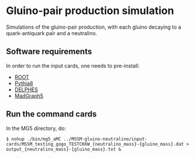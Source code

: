 # Gluino-pair production simulation

Simulations of the gluino-pair production, with each gluino decaying to a quark-antiquark pair and a neutralino.

## Software requirements

In order to run the input cards, one needs to pre-install:

- [ROOT](https://root.cern/install/)
- [Pythia8](https://pythia.org)
- [DELPHES](https://github.com/delphes/delphes)
- [MadGraph5](https://launchpad.net/mg5amcnlo)

## Run the command cards

In the MG5 directory, do:

```
$ nohup ./bin/mg5_aMC ../MSSM-gluino-neutralino/input-cards/MSSM_testing_gogo_TESTCKKW_{neutralino_mass}-{gluino_mass}.dat > output_{neutralino_mass}-{gluino_mass}.txt &